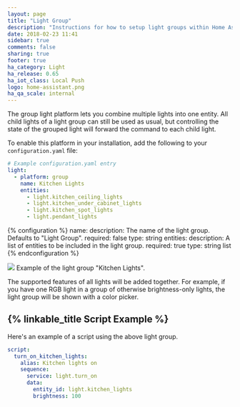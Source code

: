 ```yaml
---
layout: page
title: "Light Group"
description: "Instructions for how to setup light groups within Home Assistant."
date: 2018-02-23 11:41
sidebar: true
comments: false
sharing: true
footer: true
ha_category: Light
ha_release: 0.65
ha_iot_class: Local Push
logo: home-assistant.png
ha_qa_scale: internal
---
```


The group light platform lets you combine multiple lights into one entity. All child lights of a light group can still be used as usual, but controlling the state of the grouped light will forward the command to each child light.

To enable this platform in your installation, add the following to your `configuration.yaml` file:

```yaml
# Example configuration.yaml entry
light:
  - platform: group
    name: Kitchen Lights
    entities:
      - light.kitchen_ceiling_lights
      - light.kitchen_under_cabinet_lights
      - light.kitchen_spot_lights
      - light.pendant_lights
```

{% configuration %}
  name:
    description: The name of the light group. Defaults to "Light Group".
    required: false
    type: string
  entities:
    description: A list of entities to be included in the light group.
    required: true
    type: string list
{% endconfiguration %}

<p class='img'>
<img src='/images/components/light/group.png'>
Example of the light group "Kitchen Lights".
</p>

The supported features of all lights will be added together. For example, if you have one RGB light in a group of otherwise brightness-only lights, the light group will be shown with a color picker.

## {% linkable_title Script Example %}

Here's an example of a script using the above light group.

```yaml
script:
  turn_on_kitchen_lights:
    alias: Kitchen lights on
    sequence:
      service: light.turn_on
      data:
        entity_id: light.kitchen_lights
        brightness: 100
```
